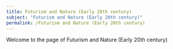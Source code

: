 ```yaml
---
title: Futurism and Nature (Early 20th century)
subject: "Futurism and Nature (Early 20th century)"
permalink: /Futurism and Nature (Early 20th century)
---
```


Welcome to the page of Futurism and Nature (Early 20th century)
